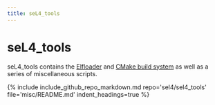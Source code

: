 ```yaml
---
title: seL4_tools
---
```


# seL4_tools

seL4_tools contains the [Elfloader](/projects/elfloader) and [CMake build system](/projects/buildsystem) as well as a series of miscellaneous scripts.

{% include include_github_repo_markdown.md repo='sel4/sel4_tools' file='misc/README.md' indent_headings=true %}
